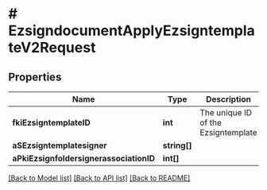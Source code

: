# # EzsigndocumentApplyEzsigntemplateV2Request

## Properties

Name | Type | Description | Notes
------------ | ------------- | ------------- | -------------
**fkiEzsigntemplateID** | **int** | The unique ID of the Ezsigntemplate |
**aSEzsigntemplatesigner** | **string[]** |  |
**aPkiEzsignfoldersignerassociationID** | **int[]** |  |

[[Back to Model list]](../../README.md#models) [[Back to API list]](../../README.md#endpoints) [[Back to README]](../../README.md)
